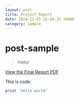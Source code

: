 ```yaml
---
layout: post
title: Project Report
date: 2024-12-01 12:20:23 +0900
category: sample
---
```

# post-sample
> Hello!
> 

[View the Final Report PDF](https://SpotifyAPPFall2024.github.io/_posts/SP-27%20Pinky%20Spotify%20app%20Final%20report1.pdf)

This is code:
```ruby
print 'hello world'
